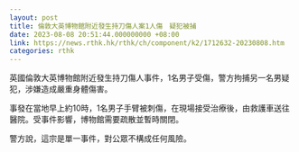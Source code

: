 ```yaml
---
layout: post
title: 倫敦大英博物館附近發生持刀傷人案1人傷　疑犯被捕
date: 2023-08-08 20:51:44.000000000 +08:00
link: https://news.rthk.hk/rthk/ch/component/k2/1712632-20230808.htm
categories: rthk
---
```


英國倫敦大英博物館附近發生持刀傷人事件，1名男子受傷，警方拘捕另一名男疑犯，涉嫌造成嚴重身體傷害。

事發在當地早上約10時，1名男子手臂被刺傷，在現場接受治療後，由救護車送往醫院。受事件影響，博物館需要疏散並暫時關閉。

警方說，這宗是單一事件，對公眾不構成任何風險。
